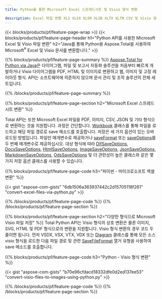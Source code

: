 ```yaml
---
title: Python을 통한 Microsoft Excel 스프레드시트 및 Visio 형식 변환 

description: Excel 파일 변환 XLS XLSX XLSM XLSB XLTX XLTM CSV 및 Visio 형식 VSDX VSX VTX VDX VSSX VSTX VSDM VSSM VSTM 등 몇 줄의 Python 코드.
---
```


{{< blocks/products/pf/feature-page-wrap >}}
{{< blocks/products/pf/feature-page-header h1="Python API를 사용한 Microsoft Excel 및 Visio 파일 변환" h2="Java를 통해 Python용 Aspose.Total을 사용하여 Microsoft<sup>&reg;</sup> Excel 및 Visio 문서를 변환합니다." >}}

{{% blocks/products/pf/feature-page-summary %}}
[Aspose.Total for Python via Java](https://products.aspose.com/total/python-java/)은 다이어그램, 파일 및 보고서 자동화 솔루션을 처음부터 빠르게 개발하거나 Visio 다이어그램을 PDF, HTML 및 이미지로 변환하고 웹, 이미지 및 고정 레이아웃 형식. API는 소프트웨어에 의존하지 않으며 문서 관리 및 조작 솔루션의 전체 세트입니다.

{{% /blocks/products/pf/feature-page-summary  %}}

{{% blocks/products/pf/feature-page-section  h2="Microsoft Excel 스프레드시트 변환" %}}

Total API는 또한 Microsoft Excel 파일을 PDF, 이미지, CSV, JSON 및 기타 형식으로 변환하는 것을 지원합니다. 과정은 간단합니다. [Workbook](https://reference.aspose.com/cells/python-java/asposecells.api/Workbook) 클래스를 통해 파일을 로드하고 해당 파일 경로로 save 메소드를 호출합니다. 저장은 세 가지 옵션이 있는 오버로드된 방법입니다. 파일만 매개변수로 제공하거나 [saveFormat](https://reference.aspose.com/cells/python-java/asposecells.api/SaveFormat) 또는 [saveOptions](https://reference.aspose.com/cells/python-java/asposecells.api/SaveOptions)를 두 번째 매개변수로 제공하십시오. 대상 형식에 따라 [DifSaveOptions](https://reference.aspose.com/cells/python-java/asposecells.api/DifSaveOptions), [DocxSaveOptions](https://reference.aspose.com/cells/python-java/asposecells.api/DocxSaveOptions), [HtmlSaveOptions](https://reference.aspose.com/cells/python-java/asposecells.api/HtmlSaveOptions), [ImageSaveOptions](https://reference.aspose.com/cells/python-java/asposecells.api/ImageSaveOptions), [JsonSaveOptions](https://reference.aspose.com/cells/python-java/asposecells.api/JsonSaveOptions), [MarkdownSaveOptions](https://reference.aspose.com/cells/python-java/asposecells.api/MarkdownSaveOptions), [OdsSaveOptions](https://reference.aspose.com/cells/python-java/asposecells.api/OdsSaveOptions) 및 더 관련성이 높은 클래스와 같은 몇 가지 저장 옵션 클래스를 사용할 수 있습니다.

{{% blocks/products/pf/feature-page-code h3="파이썬 - 마이크로소프트 엑셀 변환" %}}

{{< gist "aspose-com-gists" "6db1506a363937442c2d15705118f261" "convert-excel-files-via-python.py" >}}

{{% /blocks/products/pf/feature-page-code  %}}
{{% /blocks/products/pf/feature-page-section %}}

{{% blocks/products/pf/feature-page-section  h2="다양한 형식으로 Microsoft Visio 파일 저장" %}}
Total Python API는 Visio 형식의 상호 변환은 물론 이미지, SVG, HTML 및 PDF 형식으로의 변환을 지원합니다. Visio 형식 변환의 경우 코드 두 줄이면 됩니다. 먼저 VSDX, VSX, VTX, VDX 또는 [Diagram](https://reference.aspose.com/diagram/python-java/asposediagram.api/Diagram) 클래스를 통해 모든 소스 visio 형식을 로드한 다음 파일 경로 및 관련 [SaveFileFormat](https://reference.aspose.com/diagram/python-java/asposediagram.api/SaveFileFormat) 열거 유형을 사용하여 save 메소드를 호출합니다.  

{{% blocks/products/pf/feature-page-code h3="Python - Visio 형식 변환" %}}

{{< gist "aspose-com-gists" "b70e96cfdacd18332dfe0d2ed137ee53" "convert-visio-files-to-images-using-python.py" >}}

{{% /blocks/products/pf/feature-page-code  %}}
{{% /blocks/products/pf/feature-page-section %}}